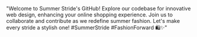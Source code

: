 "Welcome to Summer Stride's GitHub! Explore our codebase for innovative web design, enhancing your online shopping experience. Join us to collaborate and contribute as we redefine summer fashion. Let's make every stride a stylish one! #SummerStride #FashionForward 🛍️✨"
